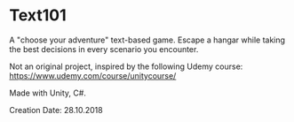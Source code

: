 # Text101

A "choose your adventure" text-based game. Escape a hangar while taking the best decisions in every scenario you encounter.

Not an original project, inspired by the following Udemy course: https://www.udemy.com/course/unitycourse/

Made with Unity, C#.

Creation Date: 28.10.2018
